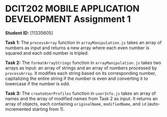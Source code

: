 # DCIT202 MOBILE APPLICATION DEVELOPMENT Assignment 1

**Student ID:** [11335605]

**Task 1:**
The `processArray` function in `arrayManipulation.js` takes an array of numbers as input and returns a new array where each even number is squared and each odd number is tripled.

**Task 2:**
The `formatArrayStrings` function in `arrayManipulation.js` takes two arrays as input: an array of strings and an array of numbers processed by `processArray`. It modifies each string based on its corresponding number, capitalizing the entire string if the number is even and converting it to lowercase if the number is odd.

**Task 3:**
The `createUserProfiles` function in `userInfo.js` takes an array of names and the array of modified names from Task 2 as input. It returns an array of objects, each containing `originalName`, `modifiedName`, and `id` (auto-incremented starting from 1).
